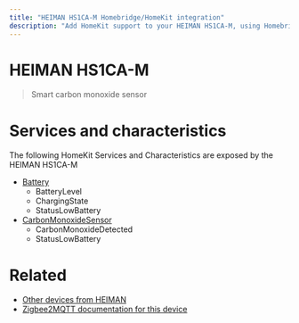 ```yaml
---
title: "HEIMAN HS1CA-M Homebridge/HomeKit integration"
description: "Add HomeKit support to your HEIMAN HS1CA-M, using Homebridge, Zigbee2MQTT and homebridge-z2m."
---
```

<!---
This file has been GENERATED using src/docgen/docgen.ts
DO NOT EDIT THIS FILE MANUALLY!
-->
# HEIMAN HS1CA-M
> Smart carbon monoxide sensor


# Services and characteristics
The following HomeKit Services and Characteristics are exposed by
the HEIMAN HS1CA-M

* [Battery](../../battery.md)
  * BatteryLevel
  * ChargingState
  * StatusLowBattery
* [CarbonMonoxideSensor](../../sensors.md)
  * CarbonMonoxideDetected
  * StatusLowBattery


# Related
* [Other devices from HEIMAN](../index.md#heiman)
* [Zigbee2MQTT documentation for this device](https://www.zigbee2mqtt.io/devices/HS1CA-M.html)